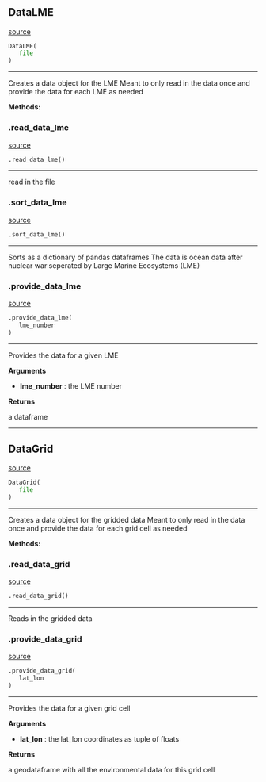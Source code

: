 #


## DataLME
[source](https://github.com/allfed/Seaweed-Growth-Model/blob/master/src/processing/read_files.py/#L8)
```python 
DataLME(
   file
)
```


---
Creates a data object for the LME
Meant to only read in the data once
and provide the data for each LME as needed


**Methods:**


### .read_data_lme
[source](https://github.com/allfed/Seaweed-Growth-Model/blob/master/src/processing/read_files.py/#L24)
```python
.read_data_lme()
```

---
read in the file

### .sort_data_lme
[source](https://github.com/allfed/Seaweed-Growth-Model/blob/master/src/processing/read_files.py/#L30)
```python
.sort_data_lme()
```

---
Sorts as a dictionary of pandas dataframes
The data is ocean data after nuclear war seperated by
Large Marine Ecosystems (LME)

### .provide_data_lme
[source](https://github.com/allfed/Seaweed-Growth-Model/blob/master/src/processing/read_files.py/#L59)
```python
.provide_data_lme(
   lme_number
)
```

---
Provides the data for a given LME

**Arguments**

* **lme_number**  : the LME number


**Returns**

a dataframe

----


## DataGrid
[source](https://github.com/allfed/Seaweed-Growth-Model/blob/master/src/processing/read_files.py/#L70)
```python 
DataGrid(
   file
)
```


---
Creates a data object for the gridded data
Meant to only read in the data once
and provide the data for each grid cell as needed


**Methods:**


### .read_data_grid
[source](https://github.com/allfed/Seaweed-Growth-Model/blob/master/src/processing/read_files.py/#L86)
```python
.read_data_grid()
```

---
Reads in the gridded data

### .provide_data_grid
[source](https://github.com/allfed/Seaweed-Growth-Model/blob/master/src/processing/read_files.py/#L93)
```python
.provide_data_grid(
   lat_lon
)
```

---
Provides the data for a given grid cell

**Arguments**

* **lat_lon**  : the lat_lon coordinates as tuple of floats


**Returns**

a geodataframe with all the environmental data
for this grid cell
